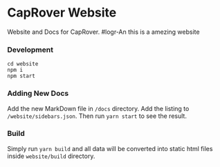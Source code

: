 
# CapRover Website
Website and Docs for CapRover.
#logr-An this is a amezing website

### Development

```
cd website
npm i
npm start
```

### Adding New Docs

Add the new MarkDown file in `/docs` directory. Add the listing to `/website/sidebars.json`. Then run `yarn start` to see the result.


### Build

Simply run `yarn build` and all data will be converted into static html files inside `website/build` directory.
